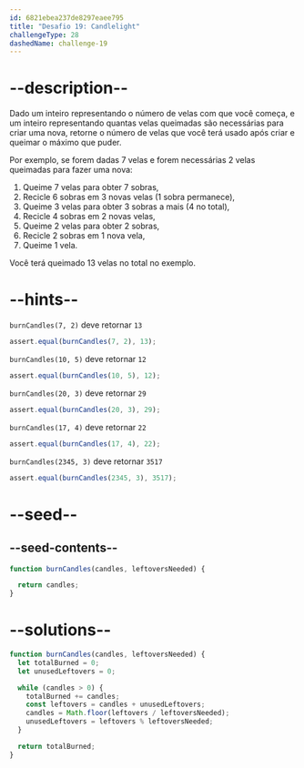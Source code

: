 ```yaml
---
id: 6821ebea237de8297eaee795
title: "Desafio 19: Candlelight"
challengeType: 28
dashedName: challenge-19
---
```


# --description--

Dado um inteiro representando o número de velas com que você começa, e um inteiro representando quantas velas queimadas são necessárias para criar uma nova, retorne o número de velas que você terá usado após criar e queimar o máximo que puder.

Por exemplo, se forem dadas 7 velas e forem necessárias 2 velas queimadas para fazer uma nova:

1. Queime 7 velas para obter 7 sobras,
2. Recicle 6 sobras em 3 novas velas (1 sobra permanece),
3. Queime 3 velas para obter 3 sobras a mais (4 no total),
4. Recicle 4 sobras em 2 novas velas,
5. Queime 2 velas para obter 2 sobras,
6. Recicle 2 sobras em 1 nova vela,
7. Queime 1 vela.

Você terá queimado 13 velas no total no exemplo.

# --hints--

`burnCandles(7, 2)` deve retornar `13`

```js
assert.equal(burnCandles(7, 2), 13);
```

`burnCandles(10, 5)` deve retornar `12`

```js
assert.equal(burnCandles(10, 5), 12);
```

`burnCandles(20, 3)` deve retornar `29`

```js
assert.equal(burnCandles(20, 3), 29);
```

`burnCandles(17, 4)` deve retornar `22`

```js
assert.equal(burnCandles(17, 4), 22);
```

`burnCandles(2345, 3)` deve retornar `3517`

```js
assert.equal(burnCandles(2345, 3), 3517);
```

# --seed--

## --seed-contents--

```js
function burnCandles(candles, leftoversNeeded) {

  return candles;
}
```

# --solutions--

```js
function burnCandles(candles, leftoversNeeded) {
  let totalBurned = 0;
  let unusedLeftovers = 0;

  while (candles > 0) {
    totalBurned += candles;
    const leftovers = candles + unusedLeftovers;
    candles = Math.floor(leftovers / leftoversNeeded);
    unusedLeftovers = leftovers % leftoversNeeded;
  }

  return totalBurned;
}
```
